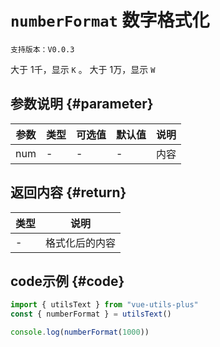 # `numberFormat` 数字格式化

`支持版本：V0.0.3`

大于 1千，显示 `K` 。 大于 1万，显示 `W`


## 参数说明 {#parameter}

| 参数  | 类型  | 可选值 | 默认值 | 说明  |
|-----|-----|-----|-----|-----|
| num | -   | -   | -   | 内容  |


## 返回内容 {#return}

| 类型  | 说明      |
|-----|---------|
| -   | 格式化后的内容 |


## code示例 {#code}

```javascript
import { utilsText } from "vue-utils-plus"
const { numberFormat } = utilsText()

console.log(numberFormat(1000))
```
